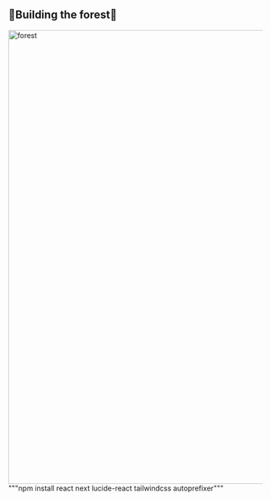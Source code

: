 ## 🌱Building the forest🌱

<img src="https://github.com/carcruz97/carcruz97/blob/main/forest.png" width="900" alt="forest">
"""npm install react next lucide-react tailwindcss autoprefixer"""

